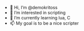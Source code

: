 - 👋 Hi, I’m @demokritoss
- 👀 I’m interested in scripting
- 🌱 I’m currently learning lua, C
- 📫 My goal is to be a nice scripter

<!---
demokritoss/demokritoss is a ✨ special ✨ repository because its `README.md` (this file) appears on your GitHub profile.
You can click the Preview link to take a look at your changes.
--->

